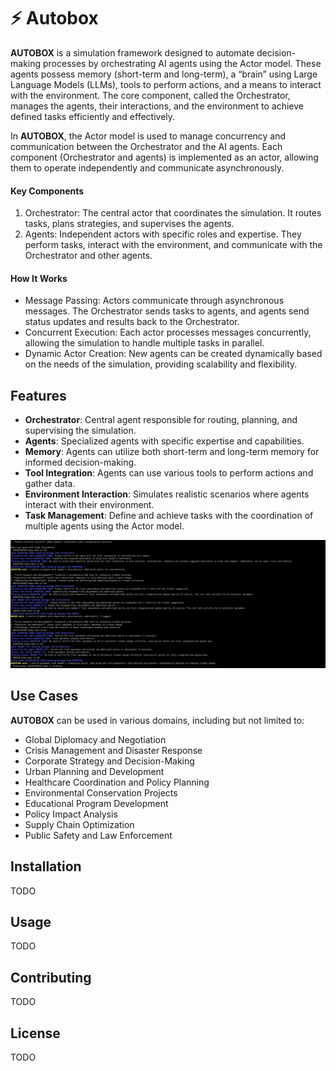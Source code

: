 # ⚡️ Autobox

**AUTOBOX** is a simulation framework designed to automate decision-making processes by orchestrating AI agents using the Actor model. These agents possess memory (short-term and long-term), a “brain” using Large Language Models (LLMs), tools to perform actions, and a means to interact with the environment. The core component, called the Orchestrator, manages the agents, their interactions, and the environment to achieve defined tasks efficiently and effectively.

In **AUTOBOX**, the Actor model is used to manage concurrency and communication between the Orchestrator and the AI agents. Each component (Orchestrator and agents) is implemented as an actor, allowing them to operate independently and communicate asynchronously.

#### Key Components

 1. Orchestrator: The central actor that coordinates the simulation. It routes tasks, plans strategies, and supervises the agents.
 2. Agents: Independent actors with specific roles and expertise. They perform tasks, interact with the environment, and communicate with the Orchestrator and other agents.

#### How It Works

- Message Passing: Actors communicate through asynchronous messages. The Orchestrator sends tasks to agents, and agents send status updates and results back to the Orchestrator.
- Concurrent Execution: Each actor processes messages concurrently, allowing the simulation to handle multiple tasks in parallel.
- Dynamic Actor Creation: New agents can be created dynamically based on the needs of the simulation, providing scalability and flexibility.

## Features

- **Orchestrator**: Central agent responsible for routing, planning, and supervising the simulation.
- **Agents**: Specialized agents with specific expertise and capabilities.
- **Memory**: Agents can utilize both short-term and long-term memory for informed decision-making.
- **Tool Integration**: Agents can use various tools to perform actions and gather data.
- **Environment Interaction**: Simulates realistic scenarios where agents interact with their environment.
- **Task Management**: Define and achieve tasks with the coordination of multiple agents using the Actor model.

![alt text](./assets/example.gif "Example of AUTOBOX Simulation")

## Use Cases

**AUTOBOX** can be used in various domains, including but not limited to:

- Global Diplomacy and Negotiation
- Crisis Management and Disaster Response
- Corporate Strategy and Decision-Making
- Urban Planning and Development
- Healthcare Coordination and Policy Planning
- Environmental Conservation Projects
- Educational Program Development
- Policy Impact Analysis
- Supply Chain Optimization
- Public Safety and Law Enforcement

## Installation

TODO

## Usage

TODO

## Contributing

TODO

## License

TODO
